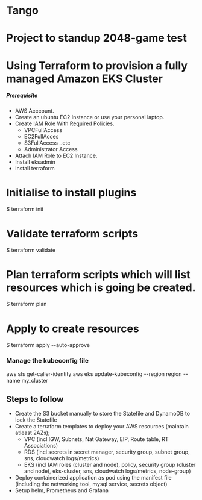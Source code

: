 # Tango
# Project to standup 2048-game test
# Using Terraform to provision a fully managed Amazon EKS Cluster

##### Prerequisite
+ AWS Acccount.
+ Create an ubuntu EC2 Instance or use your personal laptop.
+ Create IAM Role With Required Policies.
   + VPCFullAccess
   + EC2FullAcces
   + S3FullAccess  ..etc
   + Administrator Access
+ Attach IAM Role to EC2 Instance.
+ Install eksadmin
+ install terraform

# Initialise to install plugins
$ terraform init 
# Validate terraform scripts
$ terraform validate 
# Plan terraform scripts which will list resources which is going be created.
$ terraform plan 
# Apply to create resources
$ terraform apply --auto-approve

### Manage the kubeconfig file
aws sts get-caller-identity
aws eks update-kubeconfig --region region --name my_cluster

## Steps to follow
- Create the S3 bucket manually to store the Statefile and DynamoDB to lock the Statefile
- Create a terraform templates to deploy your AWS resources (maintain atleast 2AZs);
    - VPC (incl IGW, Subnets, Nat Gateway, EIP, Route table, RT Associations)
    - RDS (incl secrets in secret manager, security group, subnet group, sns, cloudwatch logs/metrics)
    - EKS (incl IAM roles (cluster and node), policy, security group (cluster and node), eks-cluster, sns, cloudwatch logs/metrics, node-group)
- Deploy containerized application as pod using the manifest file (including the networking tool, mysql service, secrets object)
- Setup helm, Prometheus and Grafana

